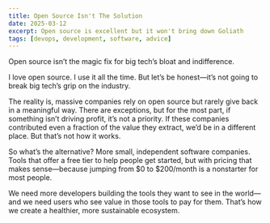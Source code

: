 ```yaml
---
title: Open Source Isn't The Solution
date: 2025-03-12
excerpt: Open source is excellent but it won't bring down Goliath
tags: [devops, development, software, advice]
---
```


Open source isn’t the magic fix for big tech’s bloat and indifference.

I love open source. I use it all the time. But let’s be honest—it’s not going to break big tech’s grip on the industry.

The reality is, massive companies rely on open source but rarely give back in a meaningful way. There are exceptions, but for the most part, if something isn’t driving profit, it’s not a priority. If these companies contributed even a fraction of the value they extract, we’d be in a different place. But that’s not how it works.

So what’s the alternative? More small, independent software companies. Tools that offer a free tier to help people get started, but with pricing that makes sense—because jumping from $0 to $200/month is a nonstarter for most people.

We need more developers building the tools they want to see in the world—and we need users who see value in those tools to pay for them. That’s how we create a healthier, more sustainable ecosystem.